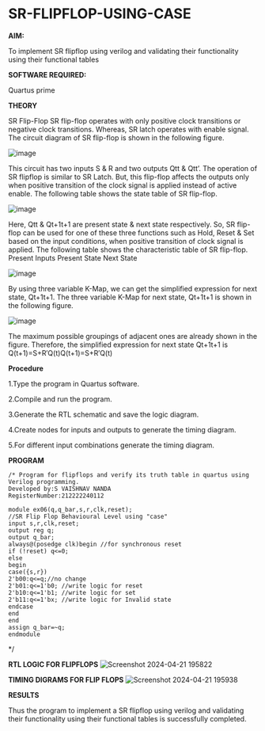 # SR-FLIPFLOP-USING-CASE

**AIM:**

To implement  SR flipflop using verilog and validating their functionality using their functional tables

**SOFTWARE REQUIRED:**

Quartus prime

**THEORY**

SR Flip-Flop SR flip-flop operates with only positive clock transitions or negative clock transitions. Whereas, SR latch operates with enable signal. The circuit diagram of SR flip-flop is shown in the following figure.

![image](https://github.com/naavaneetha/SR-FLIPFLOP-USING-CASE/assets/154305477/0f710028-ad52-4d3e-9276-8714cf023a25)

 
This circuit has two inputs S & R and two outputs Qtt & Qtt’. The operation of SR flipflop is similar to SR Latch. But, this flip-flop affects the outputs only when positive transition of the clock signal is applied instead of active enable. The following table shows the state table of SR flip-flop.

![image](https://github.com/naavaneetha/SR-FLIPFLOP-USING-CASE/assets/154305477/dabfc4f4-87e3-4cbc-9472-f89ee1b5ed30)

 
Here, Qtt & Qt+1t+1 are present state & next state respectively. So, SR flip-flop can be used for one of these three functions such as Hold, Reset & Set based on the input conditions, when positive transition of clock signal is applied. The following table shows the characteristic table of SR flip-flop. Present Inputs Present State Next State

![image](https://github.com/naavaneetha/SR-FLIPFLOP-USING-CASE/assets/154305477/dd90d16c-aec5-4290-a586-e2346b1e9eb5)

 
By using three variable K-Map, we can get the simplified expression for next state, Qt+1t+1. The three variable K-Map for next state, Qt+1t+1 is shown in the following figure.

![image](https://github.com/naavaneetha/SR-FLIPFLOP-USING-CASE/assets/154305477/473efad6-d70b-4ca7-aeb7-898bbfca319f)

 
The maximum possible groupings of adjacent ones are already shown in the figure. Therefore, the simplified expression for next state Qt+1t+1 is Q(t+1)=S+R′Q(t)Q(t+1)=S+R′Q(t)

**Procedure**

1.Type the program in Quartus software.

2.Compile and run the program.

3.Generate the RTL schematic and save the logic diagram.

4.Create nodes for inputs and outputs to generate the timing diagram.

5.For different input combinations generate the timing diagram.

**PROGRAM**
```
/* Program for flipflops and verify its truth table in quartus using Verilog programming. 
Developed by:S VAISHNAV NANDA 
RegisterNumber:212222240112

module ex06(q,q_bar,s,r,clk,reset);
//SR Flip Flop Behavioural Level using "case"
input s,r,clk,reset;
output reg q;
output q_bar;
always@(posedge clk)begin //for synchronous reset
if (!reset) q<=0;
else
begin
case({s,r})
2'b00:q<=q;//no change
2'b01:q<=1'b0; //write logic for reset
2'b10:q<=1'b1; //write logic for set
2'b11:q<=1'bx; //write logic for Invalid state
endcase
end
end
assign q_bar=~q;
endmodule
```
*/

**RTL LOGIC FOR FLIPFLOPS**
![Screenshot 2024-04-21 195822](https://github.com/Aadithya2201/SR-FLIPFLOP-USING-CASE/assets/145917810/da4be91c-579e-4b5b-9f8d-5bed0689397d)

**TIMING DIGRAMS FOR FLIP FLOPS**
![Screenshot 2024-04-21 195938](https://github.com/Aadithya2201/SR-FLIPFLOP-USING-CASE/assets/145917810/8a715e8f-89bb-4377-9581-34f7ae3cceec)

**RESULTS**

Thus the program to implement a SR flipflop using verilog and validating their functionality using their functional tables is successfully completed.

